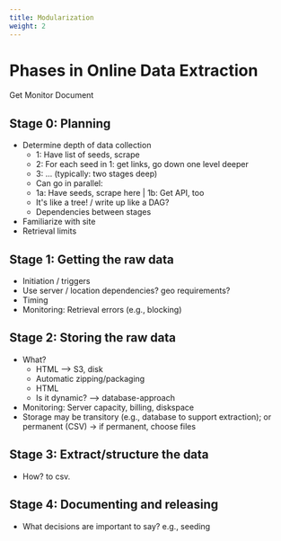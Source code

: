 ```yaml
---
title: Modularization
weight: 2
---
```


# Phases in Online Data Extraction

Get
Monitor
Document

## Stage 0: Planning

- Determine depth of data collection
  - 1: Have list of seeds, scrape
  - 2: For each seed in 1: get links, go down one level deeper
  - 3: ... (typically: two stages deep)
  - Can go in parallel:
  - 1a: Have seeds, scrape here | 1b: Get API, too
  - It's like a tree! / write up like a DAG?
  - Dependencies between stages
- Familiarize with site
- Retrieval limits

## Stage 1: Getting the raw data

- Initiation / triggers
- Use server / location dependencies? geo requirements?
- Timing
- Monitoring: Retrieval errors (e.g., blocking)

## Stage 2: Storing the raw data

- What?
  - HTML --> S3, disk
  - Automatic zipping/packaging
  - HTML
  - Is it dynamic? --> database-approach
- Monitoring: Server capacity, billing, diskspace
- Storage may be transitory (e.g., database to support extraction); or permanent (CSV) -> if permanent, choose files

## Stage 3: Extract/structure the data

- How? to csv.

## Stage 4: Documenting and releasing

- What decisions are important to say? e.g., seeding
